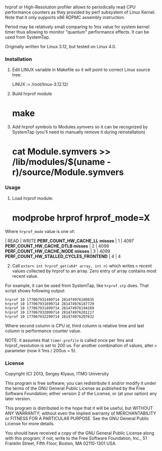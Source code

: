 hrprof or High-Resolution profiler allows to periodically read CPU performance counters 
as they provided by perf subsystem of Linux Kernel. Note that it only supports 
x86 RDPMC assembly instruction. 

Period may be relatively small comparing to 1ms value for system kernel timer thus allowing 
to monitor "quantum" performance effects. It can be used from SystemTap.

Originally written for Linux 3.12, but tested on Linux 4.0. 

### Installation 

 1. Edit LINUX variable in Makefile so it will point to correct Linux source tree:

    LINUX := /root/linux-3.12.12/

 2. Build hrprof module

    # make

 3. Add hrprof symbols to Modules.symvers so it can be recognized by SystemTap
    (you'll need to manually remove it during reinstallation)

    # cat Module.symvers >> /lib/modules/$(uname -r)/source/Module.symvers


### Usage

 1. Load hrprof module:
 
    # modprobe hrprof hrprof_mode=X

Where `hrprof_mode` value is one of:

 | READ | WRITE
**PERF_COUNT_HW_CACHE_LL misses** | 1 | 4097
**PERF_COUNT_HW_CACHE_DTLB misses** | 2 | 4098
**PERF_COUNT_HW_CACHE_NODE misses** | 3 | 4099
**PERF_COUNT_HW_STALLED_CYCLES_FRONTEND** | 4 | 4

 2. Call `extern int hrprof_get(u64* array, int n)` which writes `n` recent values
collected by hrprof to an array. Zero entry of array contains most recent value.

For example, it can be used from SystemTap, like `hrprof.stp` does. That script shows following output:

    hrprof 10 177067931499714 281474976180835
    hrprof 10 177067931699714 281474976187729
    hrprof 10 177067931899714 281474976194269
    hrprof 10 177067932099714 281474976201217
    hrprof 10 177067932299714 281474976207632

Where second column is CPU id, third column is relative time and last column is performance 
counter value.

NOTE: it assumes that `timer.profile` is called once per 1ms and hrprof_resolution is set to 200 us. 
For another combination of values, alter `n` parameter (now it 1ms / 200us = 5).

### License

Copyright (C) 2013, Sergey Klyaus, ITMO University

This program is free software; you can redistribute it and/or modify
it under the terms of the GNU General Public License as published by
the Free Software Foundation; either version 2 of the License, or
(at your option) any later version.

This program is distributed in the hope that it will be useful,
but WITHOUT ANY WARRANTY; without even the implied warranty of
MERCHANTABILITY or FITNESS FOR A PARTICULAR PURPOSE.  See the
GNU General Public License for more details.

You should have received a copy of the GNU General Public License along
with this program; if not, write to the Free Software Foundation, Inc.,
51 Franklin Street, Fifth Floor, Boston, MA 02110-1301 USA.
